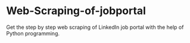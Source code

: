 # Web-Scraping-of-jobportal
Get the step by step web scraping  of LinkedIn job portal with the help of Python programming.
